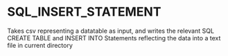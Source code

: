 # SQL_INSERT_STATEMENT
Takes csv representing a datatable as input, and writes the relevant SQL CREATE TABLE and INSERT INTO Statements reflecting the data into a text file in current directory
